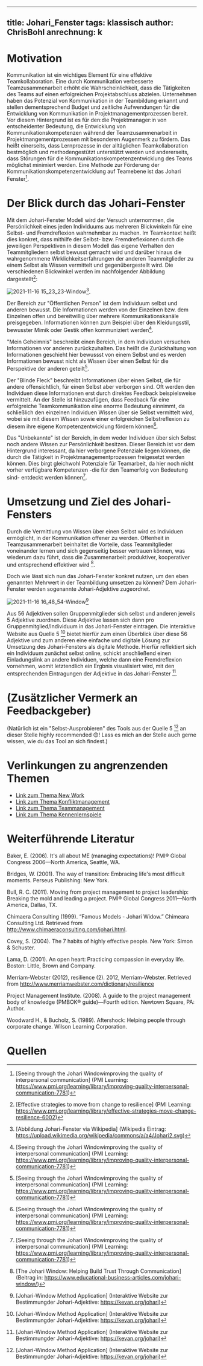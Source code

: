 
---
title: Johari_Fenster
tags: klassisch
author: ChrisBohl
anrechnung: k 
---


# Motivation 

Kommunikation ist ein wichtiges Element für eine effektive Teamkollaboration. Eine durch Kommunikation verbesserte Teamzusammenarbeit erhöht die Wahrscheinlichkeit, dass die Tätigkeiten des Teams auf einen erfolgreichen Projektabschluss abzielen. Unternehmen haben das Potenzial von Kommunikation in der Teambildung erkannt und stellen dementsprechend Budget und zeitliche Aufwendungen für die Entwicklung von Kommunikation in Projektmanagementprozessen bereit. Vor diesem Hintergrund ist es für den:die Projektmanager:in von entscheidenter Bedeutung, die Entwicklung von Kommunikationskompetenzen während der Teamzusammenarbeit in Projektmangementprozessen mit besonderen Augenmerk zu fördern. Das heißt einerseits, dass Lernprozesse in der alltäglichen Teamkollaboration bestmöglich und methodengestützt unterstützt werden und andererseits, dass Störungen für die Kommunikationskompetenzentwicklung des Teams möglichst minimiert werden. Eine Methode zur Förderung der Kommunikationskompetenzentwicklung auf Teamebene ist das Johari Fenster[^1]. 

# Der Blick durch das Johari-Fenster

Mit dem Johari-Fenster Modell wird der Versuch unternommen, die Persönlichkeit eines jeden Individuums aus mehreren Blickwinkeln für eine Selbst- und Fremdreflexion wahrnehmbar zu machen. Im Teamkontext heißt dies konkret, dass mithilfe der Selbst- bzw. Fremdreflexionen durch die jeweiligen Perspektiven in diesem Modell das eigene Verhalten den Teammitgliedern selbst bewusst gemacht wird und darüber hinaus die wahrgenommene Wirklichkeitserfahrungen der anderen Teammitglieder zu einem Selbst als Wissen vermittelt und gegenübergestellt wird. Die verschiedenen Blickwinkel werden im nachfolgender Abbildung dargestellt[^2]:      

![2021-11-16 15_23_23-Window](https://user-images.githubusercontent.com/63149703/142004395-8e076ca8-1e12-4e28-a73c-cb0e2df3dfdd.png)[^3].

Der Bereich zur "Öffentlichen Person" ist dem Individuum selbst und anderen bewusst. Die Informationen werden von der Einzelnen bzw. dem Einzelnen offen und bereitwillig über mehrere Kommunikationskanäle preisgegeben. Informationen können zum Beispiel über den Kleidungsstil, bewusster Mimik oder Gestik offen kommuniziert werden[^1].

"Mein Geheimnis" beschreibt einen Bereich, in dem Individuen versuchen Informationen vor anderen zurückzuhalten. Das heißt die Zurückhaltung von Informationen geschieht hier bewussst von einem Selbst und es werden Informationen bewusst nicht als Wissen über einen Selbst für die Perspektive der anderen geteilt[^1]. 

Der "Blinde Fleck" beschreibt Informationen über einen Selbst, die für andere offensichtlich, für einen Selbst aber verborgen sind. Oft werden den Individuen diese Informationen erst durch direktes Feedback beispielsweise vermittelt. An der Stelle ist hinzuzufügen, dass Feedback für eine erfolgreiche Teamkommunikation eine enorme Bedeutung einnimmt, da schließlich den einzelnen Individuen Wissen über sie Selbst vermittelt wird, wobei sie mit diesem Wissen sowie einer erfolgreichen Selbstreflexion zu diesem ihre eigene Kompetenzentwicklung fördern können[^1].

Das "Unbekannte" ist der Bereich, in dem weder Individuen über sich Selbst noch andere Wissen zur Persönlichkeit besitzen. Dieser Bereich ist vor dem Hintergrund interessant, da hier verborgene Potenziale liegen können, die durch die Tätigkeit in Projektmanagementprozessen freigesetzt werden können. Dies birgt gleichwohl Potenziale für Teamarbeit, da hier noch nicht vorher verfügbare Kompetenzen -die für den Teamerfolg von Bedeutung sind- entdeckt werden können[^1]. 

# Umsetzung und Ziel des Johari-Fensters

Durch die Vermittlung von Wissen über einen Selbst wird es Individuen ermöglicht, in der Kommunikation offener zu werden. Offenheit in Teamzusammenarbeit beinhaltet die Vorteile, dass Teammitglieder voneinander lernen und sich gegenseitig besser vertrauen können, was wiederum dazu führt, dass die Zusammenarbeit produktiver, kooperativer und entsprechend effektiver wird [^4]. 

Doch wie lässt sich nun das Johari-Fenster konkret nutzen, um den eben genannten Mehrwert in der Teambildung umsetzen zu können? Dem Johari-Fenster werden sogenannte Johari-Adjektive zugeordnet.

![2021-11-16 16_48_54-Window](https://user-images.githubusercontent.com/63149703/142019662-58c7291f-2589-4f86-aeed-6e7913a303dd.png)[^5]

Aus 56 Adjektiven sollen Gruppenmitglieder sich selbst und anderen jeweils 5 Adjektive zuordnen. Diese Adjektive lassen sich dann pro Gruppenmitglied/Individuum in das Johari-Fenster eintragen. Die interaktive Website aus Quelle 5 [^5] bietet hierfür zum einen Überblick über diese 56 Adjektive und zum anderen eine einfache und digitale Lösung zur Umsetzung des Johari-Fensters als digitale Methode. Hierfür reflektiert sich ein Individuum zunächst selbst online, schickt anschließend einen Einladungslink an andere Individuen, welche dann eine Fremdreflexion vornehmen, womit letztendlich ein Ergbnis visualisiert wird, mit den entsprechenden Eintragungen der Adjektive in das Johari-Fenster [^5]. 


# (Zusätzlicher Vermerk an Feedbackgeber)

(Natürlich ist ein "Selbst-Ausprobieren" des Tools aus der Quelle 5 [^5] an dieser Stelle highly recommended 😊! Lass es mich an der Stelle auch gerne wissen, wie du das Tool an sich findest.)

# Verlinkungen zu angrenzenden Themen

* [Link zum Thema New Work](New_Work.md)
* [Link zum Thema Konfliktmanagement](Konfliktmanagement.md) 
* [Link zum Thema Teammanagement](Teammanagement.md)
* [Link zum Thema Kennenlernspiele](Kennenlernspiele.md)

# Weiterführende Literatur

Baker, E. (2006). It's all about ME (managing expectations)! PMI® Global Congress 2006—North America, Seattle, WA.

Bridges, W. (2001). The way of transition: Embracing life's most difficult moments. Perseus Publishing: New York.

Bull, R. C. (2011). Moving from project management to project leadership: Breaking the mold and leading a project. PMI® Global Congress 2011—North America, Dallas, TX.

Chimaera Consulting (1999). “Famous Models - Johari Widow.” Chimeara Consulting Ltd. Retrieved from <http://www.chimaeraconsulting.com/johari.html>.

Covey, S. (2004). The 7 habits of highly effective people. New York: Simon & Schuster.

Lama, D. (2001). An open heart: Practicing compassion in everyday life. Boston: Little, Brown and Company.

Merriam-Webster (2012), resilience (2). 2012, Merriam-Webster. Retrieved from http://www.merriamwebster.com/dictionary/resilience

Project Management Institute. (2008). A guide to the project management body of knowledge (PMBOK® guide)—Fourth edition. Newtown Square, PA: Author.

Woodward H., & Bucholz, S. (1989). Aftershock: Helping people through corporate change. Wilson Learning Corporation.

# Quellen

[^1]: [Seeing through the Johari Windowimproving the quality of interpersonal communication] (PMI Learning: https://www.pmi.org/learning/library/improving-quality-interpersonal-communication-7781)
[^2]: [Effective strategies to move from change to resilience] (PMI Learning: https://www.pmi.org/learning/library/effective-strategies-move-change-resilience-6002)
[^3]: [Abbildung Johari-Fenster via Wikipedia] (Wikipedia Eintrag: https://upload.wikimedia.org/wikipedia/commons/a/a4/Johari2.svg)
[^4]: [The Johari Window: Helping Build Trust Through Communication] (Beitrag in: https://www.educational-business-articles.com/johari-window/)
[^5]: [Johari-Window Method Application] (Interaktive Website zur Bestimmungder Johari-Adjektive: https://kevan.org/johari)

